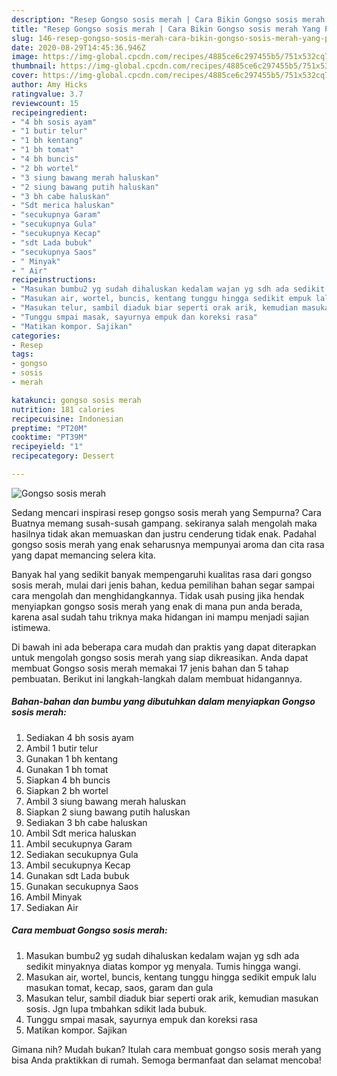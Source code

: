 ```yaml
---
description: "Resep Gongso sosis merah | Cara Bikin Gongso sosis merah Yang Paling Enak"
title: "Resep Gongso sosis merah | Cara Bikin Gongso sosis merah Yang Paling Enak"
slug: 146-resep-gongso-sosis-merah-cara-bikin-gongso-sosis-merah-yang-paling-enak
date: 2020-08-29T14:45:36.946Z
image: https://img-global.cpcdn.com/recipes/4885ce6c297455b5/751x532cq70/gongso-sosis-merah-foto-resep-utama.jpg
thumbnail: https://img-global.cpcdn.com/recipes/4885ce6c297455b5/751x532cq70/gongso-sosis-merah-foto-resep-utama.jpg
cover: https://img-global.cpcdn.com/recipes/4885ce6c297455b5/751x532cq70/gongso-sosis-merah-foto-resep-utama.jpg
author: Amy Hicks
ratingvalue: 3.7
reviewcount: 15
recipeingredient:
- "4 bh sosis ayam"
- "1 butir telur"
- "1 bh kentang"
- "1 bh tomat"
- "4 bh buncis"
- "2 bh wortel"
- "3 siung bawang merah haluskan"
- "2 siung bawang putih haluskan"
- "3 bh cabe haluskan"
- "Sdt merica haluskan"
- "secukupnya Garam"
- "secukupnya Gula"
- "secukupnya Kecap"
- "sdt Lada bubuk"
- "secukupnya Saos"
- " Minyak"
- " Air"
recipeinstructions:
- "Masukan bumbu2 yg sudah dihaluskan kedalam wajan yg sdh ada sedikit minyaknya diatas kompor yg menyala. Tumis hingga wangi."
- "Masukan air, wortel, buncis, kentang tunggu hingga sedikit empuk lalu masukan tomat, kecap, saos, garam dan gula"
- "Masukan telur, sambil diaduk biar seperti orak arik, kemudian masukan sosis. Jgn lupa tmbahkan sdikit lada bubuk."
- "Tunggu smpai masak, sayurnya empuk dan koreksi rasa"
- "Matikan kompor. Sajikan"
categories:
- Resep
tags:
- gongso
- sosis
- merah

katakunci: gongso sosis merah 
nutrition: 181 calories
recipecuisine: Indonesian
preptime: "PT20M"
cooktime: "PT39M"
recipeyield: "1"
recipecategory: Dessert

---
```



![Gongso sosis merah](https://img-global.cpcdn.com/recipes/4885ce6c297455b5/751x532cq70/gongso-sosis-merah-foto-resep-utama.jpg)

Sedang mencari inspirasi resep gongso sosis merah yang Sempurna? Cara Buatnya memang susah-susah gampang. sekiranya salah mengolah maka hasilnya tidak akan memuaskan dan justru cenderung tidak enak. Padahal gongso sosis merah yang enak seharusnya mempunyai aroma dan cita rasa yang dapat memancing selera kita.



Banyak hal yang sedikit banyak mempengaruhi kualitas rasa dari gongso sosis merah, mulai dari jenis bahan, kedua pemilihan bahan segar sampai cara mengolah dan menghidangkannya. Tidak usah pusing jika hendak menyiapkan gongso sosis merah yang enak di mana pun anda berada, karena asal sudah tahu triknya maka hidangan ini mampu menjadi sajian istimewa.


Di bawah ini ada beberapa cara mudah dan praktis yang dapat diterapkan untuk mengolah gongso sosis merah yang siap dikreasikan. Anda dapat membuat Gongso sosis merah memakai 17 jenis bahan dan 5 tahap pembuatan. Berikut ini langkah-langkah dalam membuat hidangannya.

<!--inarticleads1-->

##### Bahan-bahan dan bumbu yang dibutuhkan dalam menyiapkan Gongso sosis merah:

1. Sediakan 4 bh sosis ayam
1. Ambil 1 butir telur
1. Gunakan 1 bh kentang
1. Gunakan 1 bh tomat
1. Siapkan 4 bh buncis
1. Siapkan 2 bh wortel
1. Ambil 3 siung bawang merah haluskan
1. Siapkan 2 siung bawang putih haluskan
1. Sediakan 3 bh cabe haluskan
1. Ambil Sdt merica haluskan
1. Ambil secukupnya Garam
1. Sediakan secukupnya Gula
1. Ambil secukupnya Kecap
1. Gunakan sdt Lada bubuk
1. Gunakan secukupnya Saos
1. Ambil  Minyak
1. Sediakan  Air




<!--inarticleads2-->

##### Cara membuat Gongso sosis merah:

1. Masukan bumbu2 yg sudah dihaluskan kedalam wajan yg sdh ada sedikit minyaknya diatas kompor yg menyala. Tumis hingga wangi.
1. Masukan air, wortel, buncis, kentang tunggu hingga sedikit empuk lalu masukan tomat, kecap, saos, garam dan gula
1. Masukan telur, sambil diaduk biar seperti orak arik, kemudian masukan sosis. Jgn lupa tmbahkan sdikit lada bubuk.
1. Tunggu smpai masak, sayurnya empuk dan koreksi rasa
1. Matikan kompor. Sajikan




Gimana nih? Mudah bukan? Itulah cara membuat gongso sosis merah yang bisa Anda praktikkan di rumah. Semoga bermanfaat dan selamat mencoba!
